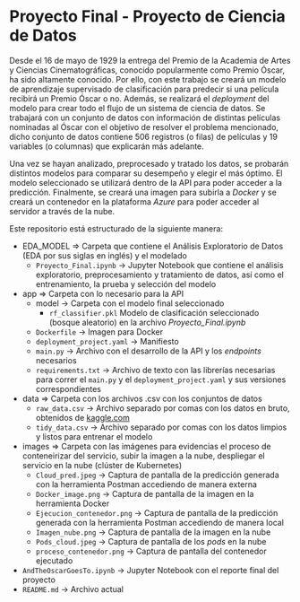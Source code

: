 # Proyecto Final - Proyecto de Ciencia de Datos
Desde el 16 de mayo de 1929 la entrega del Premio de la Academia de Artes y Ciencias Cinematográficas, conocido popularmente como Premio Óscar, ha sido altamente conocido. Por ello, con este trabajo se creará un modelo de aprendizaje supervisado de clasificación para predecir si una película recibirá un Premio Óscar o no. Además, se realizará el *deployment* del modelo para crear todo el flujo de un sistema de ciencia de datos. Se trabajará con un conjunto de datos con información de distintas películas nominadas al Óscar con el objetivo de resolver el problema  mencionado, dicho conjunto de datos contiene $506$ registros (o filas) de películas y $19$ variables (o columnas) que explicarán más adelante. 

Una vez se hayan analizado, preprocesado y tratado los datos, se probarán distintos modelos para comparar su desempeño y elegir el más óptimo. El modelo seleccionado se utilizará dentro de la API para poder acceder a la predicción. Finalmente, se creará una imagen para subirla a *Docker* y se creará un contenedor en la plataforma *Azure* para poder acceder al servidor a través de la nube.

Este repositorio está estructurado de la siguiente manera:
+ EDA_MODEL $\Rightarrow$ Carpeta que contiene el Análisis Exploratorio de Datos (EDA por sus siglas en inglés) y el modelado
  + `Proyecto_Final.ipynb` $\rightarrow$ Jupyter Notebook que contiene el análisis exploratorio, preprocesamiento y tratamiento de datos, así como el entrenamiento, la prueba y selección del modelo
+ app $\Rightarrow$ Carpeta con lo necesario para la API
  + model $\rightarrow$ Carpeta con el modelo final seleccionado
    + `rf_classifier.pkl` Modelo de clasificación seleccionado (bosque aleatorio) en la archivo *Proyecto_Final.ipynb*
  + `Dockerfile` $\rightarrow$ Imagen para Docker
  + `deployment_project.yaml` $\rightarrow$ Manifiesto
  + `main.py` $\rightarrow$ Archivo con el desarrollo de la API y los *endpoints* necesarios
  + `requirements.txt` $\rightarrow$ Archivo de texto con las librerías necesarias para correr el `main.py` y el `deployment_project.yaml` y sus versiones correspondientes
+ data $\Rightarrow$ Carpeta con los archivos .csv con los conjuntos de datos
  + `raw_data.csv` $\rightarrow$ Archivo separado por comas con los datos en bruto, obtenidos de [kaggle.com]()
  + `tidy_data.csv` $\rightarrow$ Archivo separado por comas con los datos limpios y listos para entrenar el modelo
+ images $\Rightarrow$ Carpeta con las imágenes para evidencias el proceso de conteneirizar del servicio, subir la imagen a la nube, despliegar el servicio en la nube (clúster de Kubernetes)
  + `Cloud_pred.jpeg` $\rightarrow$ Captura de pantalla de la predicción generada con la herramienta Postman accediendo de manera externa
  + `Docker_image.png` $\rightarrow$ Captura de pantalla de la imagen en la herramienta Docker
  + `Ejecucion_contenedor.png` $\rightarrow$ Captura de pantalla de la predicción generada con la herramienta Postman accediendo de manera local
  + `Imagen_nube.png` $\rightarrow$ Captura de pantalla de la imagen en la nube
  + `Pods_cloud.jpeg` $\rightarrow$ Captura de pantalla de los *pods* en la nube
  + `proceso_contenedor.png` $\rightarrow$ Captura de pantalla del contenedor ejecutado
+ `AndTheOscarGoesTo.ipynb` $\rightarrow$ Jupyter Notebook con el reporte final del proyecto
+ `README.md` $\rightarrow$ Archivo actual
